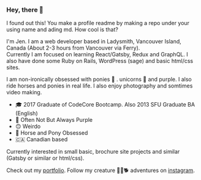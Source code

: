 ### Hey, there 👋

I found out this! You make a profile readme by making a repo under your using name and ading md. How cool is that?

I'm Jen. I am a web developer based in Ladysmith, Vancouver Island, Canada (About 2-3 hours from Vancouver via Ferry).  
Currently I am focused on learning React/Gatsby, Redux and GraphQL. I also have done some Ruby on Rails, WordPress (sage) and basic html/css sites. 

I am non-ironically obsessed with ponies 🐴 . unicorns 🦄   and purple. I also ride horses and ponies in real life. I also enjoy photography and somtimes video making.

- 🎓   2017 Graduate of CodeCore Bootcamp. Also 2013 SFU Graduate BA (English)
- 💜    Often Not But Always Purple
- 🙃 Weirdo 
- 🐴 Horse and Pony Obsessed 
- 🇨🇦 Canadian based

Currently interested in small basic, brochure site projects and similar (Gatsby or similar or html/css).

Check out my [portfolio](http://www.jenniferchow.ca/). 
Follow my creature 🐴🐐🐕   adventures on [instagram](https://www.instagram.com/thejennego/).
